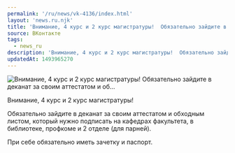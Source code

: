 ```yaml
---
permalink: '/ru/news/vk-4136/index.html'
layout: 'news.ru.njk'
title: 'Внимание, 4 курс и 2 курс магистратуры!  Обязательно зайдите в деканат за своим аттестатом и об'
source: ВКонтакте
tags:
  - news_ru
description: 'Внимание, 4 курс и 2 курс магистратуры!  Обязательно зайдите в деканат за своим аттестатом и об…'
updatedAt: 1493965270
---
```

![Внимание, 4 курс и 2 курс магистратуры!  Обязательно зайдите в деканат за своим аттестатом и об…](https://sun9-75.userapi.com/impf/c639921/v639921484/43665/c2kSop17Dz4.jpg?size=1280x878&quality=96&sign=23879e2f15c815cdd604f02872c2947f&c_uniq_tag=ZLaFqinyB0uZNiFo1lpWd3Okhn-QuS0R6ifeGYEbSjQ&type=album)

Внимание, 4 курс и 2 курс магистратуры!

Обязательно зайдите в деканат за своим аттестатом и обходным листом, который нужно подписать на кафедрах факультета, в библиотеке, профкоме и 2 отделе (для парней).

При себе обязательно иметь зачетку и паспорт.

